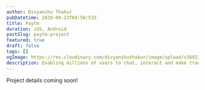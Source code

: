 ```yaml
---
author: Divyanshu Thakur
pubDatetime: 2019-09-23T04:58:53Z
title: Paytm
duration: iOS, Android
postSlug: paytm-project
featured: true
draft: false
tags: []
ogImage: https://res.cloudinary.com/divyanshuthakur/image/upload/v1692309082/paytm-cover_1_wlh441.webp
description: Enabling millions of users to chat, interact and make transactions all in a single app.
---
```


Project details coming soon!
